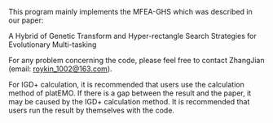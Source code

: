 This program mainly implements the MFEA-GHS which was described in our paper:

A Hybrid of Genetic Transform and Hyper-rectangle Search Strategies for Evolutionary Multi-tasking

For any problem concerning the code, please feel free to contact ZhangJian (email: roykin_1002@163.com).

For IGD+ calculation, it is recommended that users use the calculation method of platEMO. If there is a gap between the result and the paper, it may be caused by the IGD+ calculation method. It is recommended that users run the result by themselves with the code.
